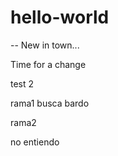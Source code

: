 # hello-world
--
New in town...

Time for a change

test
  2
  


rama1 busca bardo
 
rama2
  

no entiendo